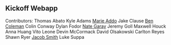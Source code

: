 ## Kickoff Webapp

Contributors: 
    Thomas Abato
    Kyle Adams
    [Marie Addo](https://www.linkedin.com/in/marie-stella-0779a417b/)
    Jake Clause
    [Ben Coleman](https://www.linkedin.com/in/moraviancoleman/)
    Colin Conway
    Dylan Fodor
    [Nate Garay](https://www.linkedin.com/in/nathan-garay-642709252/)
    Jeremy Goll
    Maxwell Houck
    Anna Huang
    Vito Leone
    Devin McCormack
    David Olsakowski
    Carlton Reyes
    Shawn Ryer
    [Jacob Smith](https://www.linkedin.com/in/jacob-smith-a12842205/)
    Luke Suppa 
